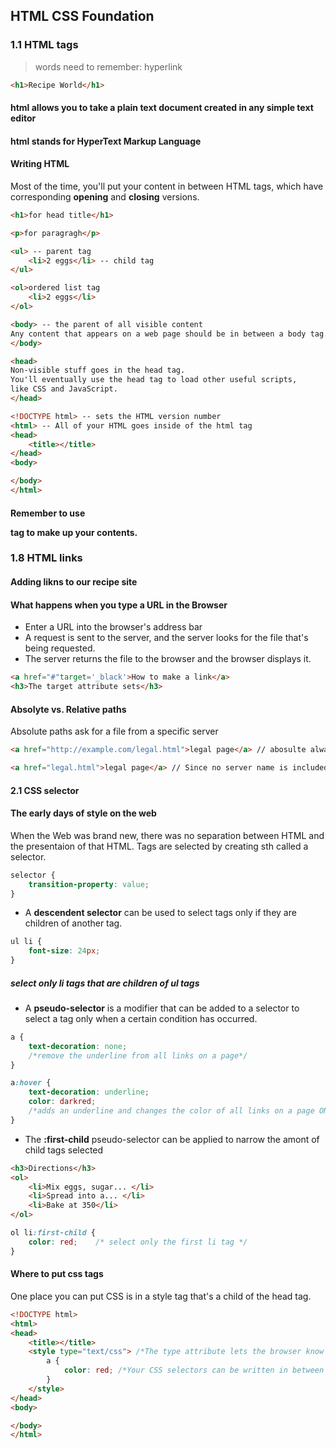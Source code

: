 ## HTML CSS Foundation
### 1.1 HTML tags
> words need to remember: hyperlink

~~~html
<h1>Recipe World</h1>
~~~
#### html allows you to take a plain text document created in any simple text editor
#### html stands for HyperText Markup Language

#### Writing HTML
Most of the time, you'll put your content in between HTML tags, which have corresponding   **opening**  and **closing** versions.

~~~html
<h1>for head title</h1>

<p>for paragragh</p>

<ul> -- parent tag
    <li>2 eggs</li> -- child tag
</ul>

<ol>ordered list tag
    <li>2 eggs</li>
</ol>

<body> -- the parent of all visible content
Any content that appears on a web page should be in between a body tag.
</body>

<head> 
Non-visible stuff goes in the head tag.
You'll eventually use the head tag to load other useful scripts,
like CSS and JavaScript.
</head>

<!DOCTYPE html> -- sets the HTML version number
<html> -- All of your HTML goes inside of the html tag
<head>
    <title></title>
</head>
<body>

</body>
</html>
~~~

#### Remember to use <p> tag to make up your contents.

### 1.8 HTML links

#### Adding likns to our recipe site

#### What happens when you type a URL in the Browser
* Enter a URL into the browser's address bar
* A request is sent to the server, and the server looks for the file that's being requested.
* The server returns the file to the browser and the browser displays it.

~~~html
<a href="#"target='_black'>How to make a link</a>
<h3>The target attribute sets</h3>
~~~

#### Absolyte vs. Relative paths
Absolute paths ask for a file from a specific server

~~~html
<a href="http://example.com/legal.html">legal page</a> // abosulte always includes the protocol and server, which need to always be used when linking to pages that are located on another site/server.

<a href="legal.html">legal page</a> // Since no server name is included, the browser assumes you mean the same server that your page is on.
~~~

#### 2.1 CSS selector

#### The early days of style on the web
When the Web was brand new, there was no separation between HTML and the presentaion of that HTML.
Tags are selected by creating sth called a selector.

~~~css
selector {
    transition-property: value;
}
~~~

* A **descendent selector** can be used to select tags only if they are children of another tag.

~~~css
ul li {
    font-size: 24px;
}
~~~
##### select only li tags that are children of ul tags

* A **pseudo-selector** is a modifier that can be added to a selector to select a tag only when a certain condition has occurred.

~~~css
a {
    text-decoration: none; 
    /*remove the underline from all links on a page*/
}

a:hover {
    text-decoration: underline;
    color: darkred;
    /*adds an underline and changes the color of all links on a page ONLY when the mouse is over the link*/
}
~~~

* The **:first-child** pseudo-selector can be applied to narrow the amont of child tags selected

~~~html
<h3>Directions</h3>
<ol>
    <li>Mix eggs, sugar... </li>
    <li>Spread into a... </li>
    <li>Bake at 350</li>
</ol>
~~~

~~~css
ol li:first-child {
    color: red;    /* select only the first li tag */
}
~~~


#### Where to put css tags
One place you can put CSS is in a style tag that's a child of the head tag.

~~~html
<!DOCTYPE html>
<html>
<head>
    <title></title>
    <style type="text/css"> /*The type attribute lets the browser know that css is coming*/
        a {
            color: red; /*Your CSS selectors can be written in between the style opening and closing tags*/
        }
    </style>
</head>
<body>

</body>
</html>
~~~

